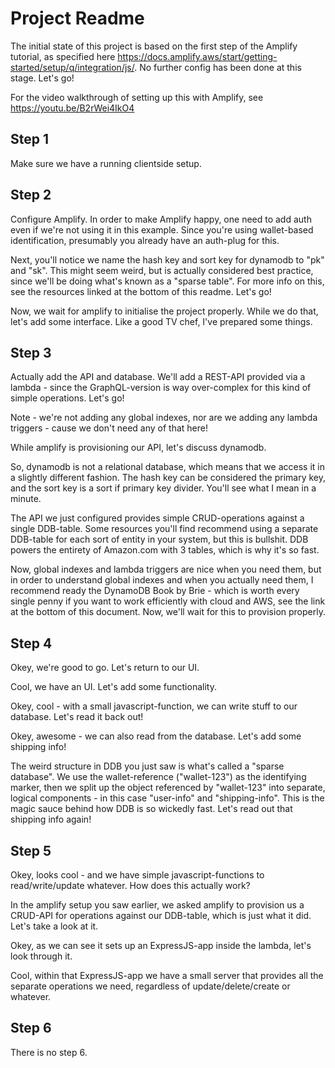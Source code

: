 # Project Readme

The initial state of this project is based on the first step of the Amplify tutorial, 
as specified here https://docs.amplify.aws/start/getting-started/setup/q/integration/js/. No further config has 
been done at this stage. Let's go! 

For the video walkthrough of setting up this with Amplify, see https://youtu.be/B2rWei4IkO4

## Step 1

Make sure we have a running clientside setup. 

## Step 2 

Configure Amplify. In order to make Amplify happy, one need to add auth even if we're not using it
in this example. Since you're using wallet-based identification, presumably you already have an 
auth-plug for this. 

Next, you'll notice we name the hash key and sort key for dynamodb to "pk" and "sk". This might seem weird, 
but is actually considered best practice, since we'll be doing what's known as a "sparse table". For more info on this,
see the resources linked at the bottom of this readme. Let's go!

Now, we wait for amplify to initialise the project properly. While we do that, let's add some interface. Like a good
TV chef, I've prepared some things. 

## Step 3

Actually add the API and database. We'll add a REST-API provided via a lambda - since the GraphQL-version is way 
over-complex for this kind of simple operations. Let's go! 

Note - we're not adding any global indexes, nor are we adding any lambda triggers - cause we don't need any of that here!

While amplify is provisioning our API, let's discuss dynamodb. 

So, dynamodb is not a relational database, which means that we access it in a slightly different fashion. The hash key can 
be considered the primary key, and the sort key is a sort if primary key divider. You'll see what I mean in a minute. 

The API we just configured provides simple CRUD-operations against a single DDB-table. Some resources you'll find recommend using a 
separate DDB-table for each sort of entity in your system, but this is bullshit. DDB powers the entirety of Amazon.com with 3 tables, 
which is why it's so fast. 

Now, global indexes and lambda triggers are nice when you need them, but in order to understand global indexes and when you actually need them, I recommend ready the DynamoDB Book by Brie - which is worth every single penny if you want to work efficiently with cloud and AWS, see the link at the bottom of this document. Now, we'll wait for this to provision properly. 

## Step 4

Okey, we're good to go. Let's return to our UI. 

Cool, we have an UI. Let's add some functionality. 

Okey, cool - with a small javascript-function, we can write stuff to our database. Let's read it back out!

Okey, awesome - we can also read from the database. Let's add some shipping info!

The weird structure in DDB you just saw is what's called a "sparse database". We use the wallet-reference ("wallet-123") as the identifying
marker, then we split up the object referenced by "wallet-123" into separate, logical components - in this case "user-info" and "shipping-info". This is the magic sauce behind how DDB is so wickedly fast. Let's read out that shipping info again!

## Step 5

Okey, looks cool - and we have simple javascript-functions to read/write/update whatever. How does this actually work?

In the amplify setup you saw earlier, we asked amplify to provision us a CRUD-API for operations against our DDB-table, which is just what it did. Let's take a look at it.

Okey, as we can see it sets up an ExpressJS-app inside the lambda, let's look through it. 

Cool, within that ExpressJS-app we have a small server that provides all the separate operations we need, regardless of update/delete/create or whatever. 

## Step 6

There is no step 6.